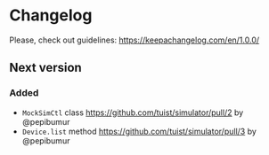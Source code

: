# Changelog

Please, check out guidelines: https://keepachangelog.com/en/1.0.0/

## Next version

### Added

- `MockSimCtl` class https://github.com/tuist/simulator/pull/2 by @pepibumur
- `Device.list` method https://github.com/tuist/simulator/pull/3 by @pepibumur
